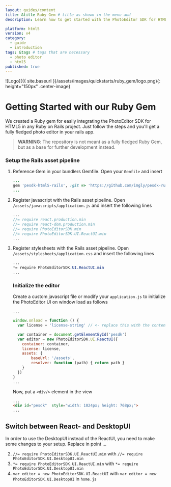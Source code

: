 ```yaml
---
layout: guides/content
title: &title Ruby Gem # title as shown in the menu and 
description: Learn how to get started with the PhotoEditor SDK for HTML5 and Ruby on Rails and how to swiftly integrate the SDK into a Ruby on Rails project.

platform: html5
version: v4
category: 
  - guide
  - introduction
tags: &tags # tags that are necessary
  - photo editor 
  - html5
published: true
---
```


![Logo]({{ site.baseurl }}/assets/images/quickstarts/ruby_gem/logo.png){: height="150px" .center-image}

# Getting Started with our Ruby Gem

We created a Ruby gem for easily integrating the PhotoEditor SDK for HTML5 in any Ruby on Rails project. Just follow the steps and you'll get a fully fledged photo editor in your rails app.

>**WARNING**: The repository is not meant as a fully fledged Ruby Gem, but as a base for further development instead. 

### Setup the Rails asset pipeline

1. Reference Gem in your bundlers Gemfile. Open your `Gemfile` and insert
    ```ruby
    ...
    gem 'pesdk-html5-rails', :git => 'https://github.com/imgly/pesdk-ruby-gem-demo.git'
    ...
    ```

2. Register javascript with the Rails asset pipeline. Open `/assets/javascripts/application.js` and insert the following lines 
    ```javascript
    ...
    //= require react.production.min
    //= require react-dom.production.min
    //= require PhotoEditorSDK.min
    //= require PhotoEditorSDK.UI.ReactUI.min
    ...
    ```

3. Register stylesheets with the Rails asset pipeline.
Open `/assets/stylesheets/application.css` and insert the following lines
    ```css
    ...
    *= require PhotoEditorSDK.UI.ReactUI.min
    ...
    ```

    ### Initialize the editor 
    Create a custom javascript file or modify your `application.js` to initialize the PhotoEditor UI on window load as follows 

    ```javascript
    ...

    window.onload = function () {
      var license = 'license-string' // <- replace this with the content of your license file. The JSON-object needs to be in string format

      var container = document.getElementById('pesdk')  
      var editor = new PhotoEditorSDK.UI.ReactUI({
        container: container,
        license: license,
        assets: {
            baseUrl: '/assets', 
            resolver: function (path) { return path }
        }
      })
    }
    ...

    ```

    Now, put a `<div/>` element in the view 
    ```html
    ...
    <div id="pesdk"  style="width: 1024px; height: 768px;">
    ...
    ```

## Switch between React- and DesktopUI
In order to use the DesktopUI instead of the ReactUI, you need to make some changes to your setup. Replace in point ...

2.  `//= require PhotoEditorSDK.UI.ReactUI.min` with `//= require PhotoEditorSDK.UI.DesktopUI.min`
3.  `*= require PhotoEditorSDK.UI.ReactUI.min` with `*= require PhotoEditorSDK.UI.DesktopUI.min`
4.  `var editor = new PhotoEditorSDK.UI.ReactUI` with `var editor = new PhotoEditorSDK.UI.DesktopUI` in `home.js`
